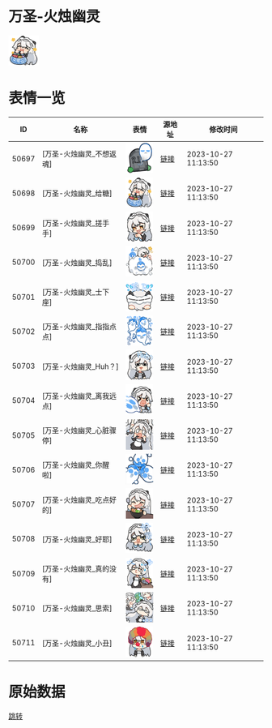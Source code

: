 # 万圣-火烛幽灵

<img src="./cover.png" height="60" alt="cover" />

# 表情一览

|ID|名称|表情|源地址|修改时间|
|----|----|----|----|----|
|50697|[万圣-火烛幽灵_不想返魂]|<img src="./pic/050697_%5B万圣-火烛幽灵_不想返魂%5D.png" height="60" alt="不想返魂"/>|[链接](https://i0.hdslb.com/bfs/garb/2e488ccac265d9acc7b20156343408b4a0fc4472.png)|2023-10-27 11:13:50|
|50698|[万圣-火烛幽灵_给糖]|<img src="./pic/050698_%5B万圣-火烛幽灵_给糖%5D.png" height="60" alt="给糖"/>|[链接](https://i0.hdslb.com/bfs/garb/28ac5d1601b32d55b50db2c4d5620e9d78670102.png)|2023-10-27 11:13:50|
|50699|[万圣-火烛幽灵_搓手手]|<img src="./pic/050699_%5B万圣-火烛幽灵_搓手手%5D.png" height="60" alt="搓手手"/>|[链接](https://i0.hdslb.com/bfs/garb/fcf943f551c0bc722b13e2aea9540a65fe607ed6.png)|2023-10-27 11:13:50|
|50700|[万圣-火烛幽灵_捣乱]|<img src="./pic/050700_%5B万圣-火烛幽灵_捣乱%5D.png" height="60" alt="捣乱"/>|[链接](https://i0.hdslb.com/bfs/garb/84d86ef89eec2cb01f364c78b39fa608d3d7fdc0.png)|2023-10-27 11:13:50|
|50701|[万圣-火烛幽灵_士下座]|<img src="./pic/050701_%5B万圣-火烛幽灵_士下座%5D.png" height="60" alt="士下座"/>|[链接](https://i0.hdslb.com/bfs/garb/076fc999db0558f799562bb113631b7d33dabc38.png)|2023-10-27 11:13:50|
|50702|[万圣-火烛幽灵_指指点点]|<img src="./pic/050702_%5B万圣-火烛幽灵_指指点点%5D.png" height="60" alt="指指点点"/>|[链接](https://i0.hdslb.com/bfs/garb/0f884c394a0503885d2374cdad3901fea0b7f58f.png)|2023-10-27 11:13:50|
|50703|[万圣-火烛幽灵_Huh？]|<img src="./pic/050703_%5B万圣-火烛幽灵_Huh？%5D.png" height="60" alt="Huh？"/>|[链接](https://i0.hdslb.com/bfs/garb/a5e647ed6404a763ec8c4e68cbf61a87ce025fbb.png)|2023-10-27 11:13:50|
|50704|[万圣-火烛幽灵_离我远点]|<img src="./pic/050704_%5B万圣-火烛幽灵_离我远点%5D.png" height="60" alt="离我远点"/>|[链接](https://i0.hdslb.com/bfs/garb/5d17c447c80c77da7ecc759a6cbdaf71c8168a5d.png)|2023-10-27 11:13:50|
|50705|[万圣-火烛幽灵_心脏骤停]|<img src="./pic/050705_%5B万圣-火烛幽灵_心脏骤停%5D.png" height="60" alt="心脏骤停"/>|[链接](https://i0.hdslb.com/bfs/garb/db93a4d9689a6a233982ea78ca6d8583c0725064.png)|2023-10-27 11:13:50|
|50706|[万圣-火烛幽灵_你醒啦]|<img src="./pic/050706_%5B万圣-火烛幽灵_你醒啦%5D.png" height="60" alt="你醒啦"/>|[链接](https://i0.hdslb.com/bfs/garb/4c2c004a844e89ca3ad53393d66b2d454f039e47.png)|2023-10-27 11:13:50|
|50707|[万圣-火烛幽灵_吃点好的]|<img src="./pic/050707_%5B万圣-火烛幽灵_吃点好的%5D.png" height="60" alt="吃点好的"/>|[链接](https://i0.hdslb.com/bfs/garb/a7f73fc340b28a400390f69699ee89134cb0169a.png)|2023-10-27 11:13:50|
|50708|[万圣-火烛幽灵_好耶]|<img src="./pic/050708_%5B万圣-火烛幽灵_好耶%5D.png" height="60" alt="好耶"/>|[链接](https://i0.hdslb.com/bfs/garb/05acc122bb5b84a4ef5692feb050990238296e13.png)|2023-10-27 11:13:50|
|50709|[万圣-火烛幽灵_真的没有]|<img src="./pic/050709_%5B万圣-火烛幽灵_真的没有%5D.png" height="60" alt="真的没有"/>|[链接](https://i0.hdslb.com/bfs/garb/dc0fcc29cb6b6d40a9a4b9b02658e70be9c7866e.png)|2023-10-27 11:13:50|
|50710|[万圣-火烛幽灵_思索]|<img src="./pic/050710_%5B万圣-火烛幽灵_思索%5D.png" height="60" alt="思索"/>|[链接](https://i0.hdslb.com/bfs/garb/cd30950eed65e592f0cd4dbfc3724b04308a3524.png)|2023-10-27 11:13:50|
|50711|[万圣-火烛幽灵_小丑]|<img src="./pic/050711_%5B万圣-火烛幽灵_小丑%5D.png" height="60" alt="小丑"/>|[链接](https://i0.hdslb.com/bfs/garb/59209ffc1176154c1bb78cf11304f9362943b713.png)|2023-10-27 11:13:50|

# 原始数据

[跳转](./raw.json)

